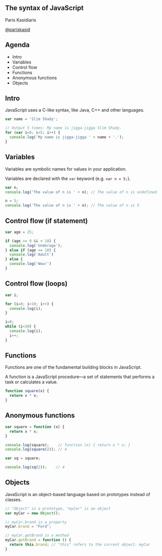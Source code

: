 ## The syntax of JavaScript

Paris Kasidiaris

[@pariskasid](https://twitter.com/pariskasid)

## Agenda

* Intro
* Variables
* Control flow
* Functions
* Anonymous functions
* Objects

## Intro

JavaScript uses a C-like syntax, like Java, C++ and other languages.

```javascript
var name = 'Slim Shady';

// Output 5 times: My name is jigga-jigga Slim Shady.
for (var i=0; i<5; i++) {
  console.log('My name is jigga-jigga ' + name + '.');
}
```

## Variables

Variables are symbolic names for values in your application.

Variables are declared with the `var` keyword (e.g. `var n = 5;`).

```javascript
var n;
console.log('The value of n is ' + n); // The value of n is undefined

n = 5;
console.log('The value of n is ' + n); // The value of n is 5
```

## Control flow (if statement)

```javascript
var age = 25;

if (age >= 0 && < 18) {
  console.log('Underage');
} else if (age >= 18) {
  console.log('Adult')
} else {
  console.log('Wow!')
}
```

## Control flow (loops)

```javascript
var i;

for (i=0; i<10; i++) {
  console.log(i);
}

i=0;
while (i<10) {
  console.log(i);
  i++;
}
```

## Functions

Functions are one of the fundamental building blocks in JavaScript.

A function is a JavaScript procedure—a set of statements that performs a task or calculates a value.

```javascript
function square(x) {
  return x * x;
}
```

## Anonymous functions

```javascript
var square = function (x) {
  return x * x;
}

console.log(square);    // function (x) { return x * x; }
console.log(square(2)); // 4

var sq = square;

console.log(sq(2));    // 4
```

## Objects

JavaScript is an object-based language based on prototypes instead of classes.

```javascript
// "Object" is a prototype, "myCar" is an object
var myCar = new Object();

// myCar.brand is a property
myCar.brand = "Ford";

// myCar.getBrand is a method
myCar.getBrand = function () {
  return this.brand; // "this" refers to the current object: myCar
}
```
